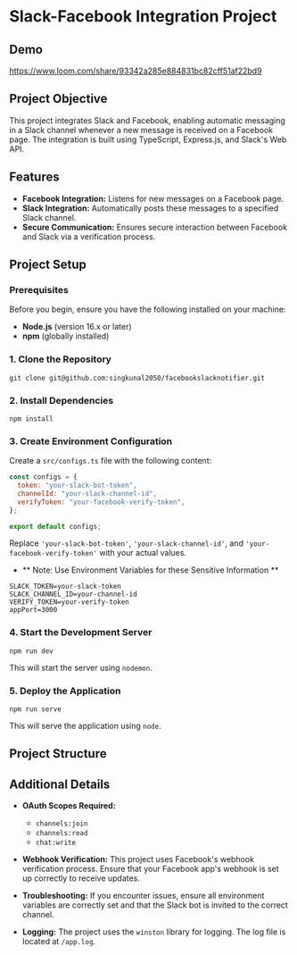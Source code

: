 # Slack-Facebook Integration Project

## Demo 

https://www.loom.com/share/93342a285e884831bc82cff51af22bd9

## Project Objective

This project integrates Slack and Facebook, enabling automatic messaging in a Slack channel whenever a new message is received on a Facebook page. The integration is built using TypeScript, Express.js, and Slack's Web API.

## Features

- **Facebook Integration:** Listens for new messages on a Facebook page.
- **Slack Integration:** Automatically posts these messages to a specified Slack channel.
- **Secure Communication:** Ensures secure interaction between Facebook and Slack via a verification process.

## Project Setup

### Prerequisites

Before you begin, ensure you have the following installed on your machine:

- **Node.js** (version 16.x or later)
- **npm** (globally installed)

### 1. Clone the Repository

`git clone git@github.com:singkunal2050/facebookslacknotifier.git`

### 2. Install Dependencies

`npm install`

### 3. Create Environment Configuration

Create a `src/configs.ts` file with the following content:

```javascript
const configs = {
  token: "your-slack-bot-token",
  channelId: "your-slack-channel-id",
  verifyToken: "your-facebook-verify-token",
};

export default configs;
```

Replace `'your-slack-bot-token'`, `'your-slack-channel-id'`, and `'your-facebook-verify-token'` with your actual values.

- ** Note: Use Environment Variables for these Sensitive Information **

```.env
SLACK_TOKEN=your-slack-token
SLACK_CHANNEL_ID=your-channel-id
VERIFY_TOKEN=your-verify-token
appPort=3000
```

### 4. Start the Development Server

`npm run dev`

This will start the server using `nodemon`.

### 5. Deploy the Application

`npm run serve`

This will serve the application using `node`.

## Project Structure

<!--
`` |-- src
|   |-- index.ts          # Main entry point
|   |-- configs.ts        # Configuration file for API tokens
|   |-- slack.ts          # Slack integration logic
|   `-- facebook.ts       # Facebook webhook handler (if any)
|
|-- package.json          # Project dependencies and scripts
|-- tsconfig.json         # TypeScript configuration
|-- README.md             # Project documentation `` -->

## Additional Details

- **OAuth Scopes Required:**

  - `channels:join`
  - `channels:read`
  - `chat:write`

- **Webhook Verification:** This project uses Facebook's webhook verification process. Ensure that your Facebook app's webhook is set up correctly to receive updates.
- **Troubleshooting:** If you encounter issues, ensure all environment variables are correctly set and that the Slack bot is invited to the correct channel.

- **Logging:** The project uses the `winston` library for logging. The log file is located at `/app.log`.
